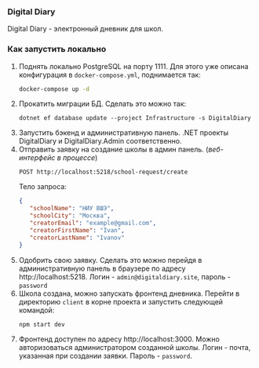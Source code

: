 ### Digital Diary

Digital Diary - электронный дневник для школ.

### Как запустить локально

1. Поднять локально PostgreSQL на порту 1111. Для этого уже описана конфигурация в `docker-compose.yml`, поднимается так:
    ```bash
   docker-compose up -d
   ```
2. Прокатить миграции БД. Сделать это можно так:
   ```
   dotnet ef database update --project Infrastructure -s DigitalDiary
   ```
3. Запустить бэкенд и административную панель. .NET проекты DigitalDiary и DigitalDiary.Admin соответственно.
4. Отправить заявку на создание школы в админ панель. (_веб-интерфейс в процессе_)
   ```
   POST http://localhost:5218/school-request/create
   ```
   Тело запроса:
   ```json
   {
      "schoolName": "НИУ ВШЭ",
      "schoolCity": "Москва",
      "creatorEmail": "example@gmail.com",
      "creatorFirstName": "Ivan",
      "creatorLastName": "Ivanov"
   }
   ```
5. Одобрить свою заявку. Сделать это можно перейдя в административную панель в браузере по адресу http://localhost:5218. Логин - `admin@digitaldiary.site`, пароль - `password`
6. Школа создана, можно запускать фронтенд дневника. Перейти в директорию `client` в корне проекта и запустить следующей командой:
   ```
   npm start dev
   ```
7. Фронтенд доступен по адресу http://localhost:3000. Можно авторизоваться администратором созданной школы. Логин - почта, указанная при создании заявки. Пароль - `password`. 